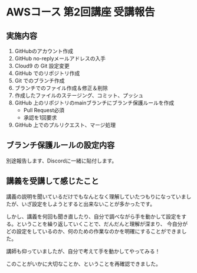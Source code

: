 # AWSコース 第2回講座 受講報告

## 実施内容
1. GitHubのアカウント作成
2. GitHub no-replyメールアドレスの入手
3. Cloud9 の Git 設定変更
4. GitHub でのリポジトリ作成
5. Git でのブランチ作成
6. ブランチでのファイル作成＆修正＆削除
7. 作成したファイルのステージング、コミット、プッシュ
8.  GitHub 上のリポジトリのmainブランチにブランチ保護ルールを作成
    * Pull Request必須
    * 承認を1回要求
9. GitHub 上でのプルリクエスト、マージ処理

## ブランチ保護ルールの設定内容
別途報告します、Discordに一緒に貼付します。

## 講義を受講して感じたこと
講義の説明を聞いているだけでもなんとなく理解していたつもりになっていましたが、いざ設定をしようとすると出来ないことが多かったです。

しかし、講義を何回も聞き直したり、自分で調べながら手を動かして設定をする。ということを繰り返していくことで、だんだんと理解が深まり、
今自分がどの設定をしているのか、何のための作業なのかを明確にすることができました。

講師も仰っていましたが、自分で考えて手を動かしてやってみる！

このことがいかに大切なことか、ということを再確認できました。